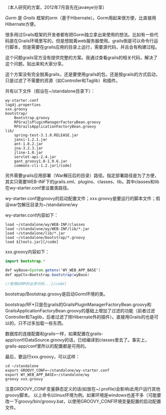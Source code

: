 （本人研究的方案，2012年7月首先在javaeye分享）

*Gorm* 是 *Grails* 框架的orm（基于Hibernate）。Gorm用起来很方便，比直接用Hibernate方便。

很多用过Grails框架的开发者都有把Gorm独立拿出来使用的想法。比如有一些代码是在Grails环境里写的，但是想脱离web服务器使用。grails倒是可以命令行运行脚本，但是需要在grails应用的目录上运行，需要源代码，并且会有构建过程。

这个问题grails官方没有提供完整的方案。我通过查看grails的相关代码，解决了这个问题。贴出来和大家分享。


这个方案没有完全脱离grails，还是要使用grails的包，还是按grails的方式启动，只是过滤了不需要的资源（如Controller和Taglib）和插件。


共有以下文件（假设在~/standalone目录下）：


```
wy-starter.conf
log4j.properties
xxx.groovy
bootstrap/
    Bootstrap.groovy
    RFGrailsPluginManagerFactoryBean.groovy
    RFGrailsApplicationFactoryBean.groovy
lib/
    spring-test-3.1.0.RELEASE.jar
    jansi-1.2.1.jar
    ant-1.8.2.jar
    jna-3.2.3.jar
    jline-1.0.jar
    servlet-api-2.4.jar
    gant_groovy1.8-1.9.6.jar
    commons-cli-1.2.jar[/code]
```


另外需要grails应用部署（War解压后的目录）路径。指定部署路径是为了方便，其实只需要WEB-INF下的grails.xml、plugins、classes、lib。其中classes和lib在wy-starter.conf里设置类路径。

 
wy-starter.conf是groovy的启动配置文件；xxx.groovy是要运行的脚本文件；假设war包解压目录为~/standalone/wy
 
wy-starter.conf内容如下：

```
load ~/standalone/wy/WEB-INF/classes
load ~/standalone/wy/WEB-INF/lib/*.jar
load ~/standalone/lib/*.jar
load ~/standalone/bootstrap/*.groovy
load ${tools.jar}[/code]
```

xxx.groovy内容如下：

```java
import bootstrap.*

def wyBase=System.getenv('WY_WEB_APP_BASE')
def appCtx=Bootstrap.bootstrap(wyBase)

//使用GORM的业务代码...[/code]
```

bootstrap/Bootstrap.groovy是启动Gorm环境的类。


bootstrap/RF*只是在grails的GrailsPluginManagerFactoryBean.groovy和GrailsApplicationFactoryBean.groovy的基础上增加了过滤的功能（前者过滤Controller和Taglib，后者过滤了除Hibernate外的插件）。直接用Grails的也是可以的，只不过多加载一些东西。


数据库的连接配置和grails一样，如果配置在grails-app/conf/DataSource.groovy的话，已经编译到classes里去了。事实上，grails-app/conf里所以的配置都是可用的。


最后，要运行xxx.groovy，可以这样：


```shell
cd ~/standalone
export GROOVY_CONF=~/standalone/wy-starter.conf
export WY_WEB_APP_BASE=~/standalone/wy
groovy xxx.groovy
```
 
注意GROOVY_CONF变量静态定义的话(如放在~/.profile)会影响i此用户运行其他groovy脚本。
以上命令以linux环境为例。如果环境是windows也差不多（可能要改一下groovy/bin/groovy.bat，以使用GROOVY_CONF环境变量配置的启动配置文件。
